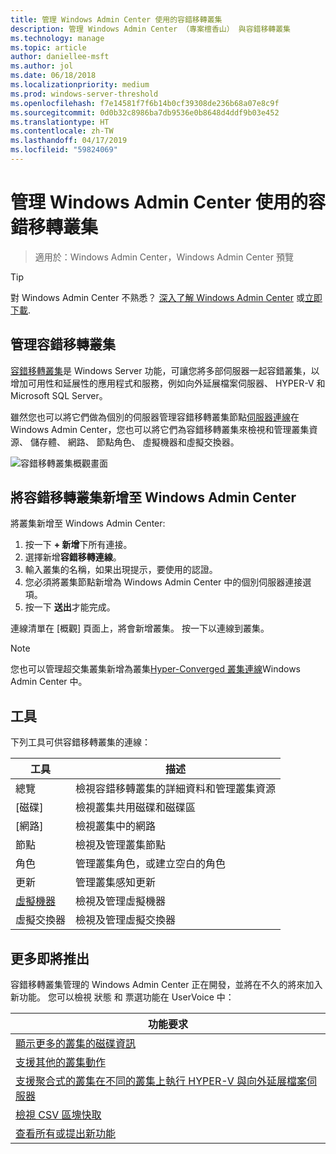 ```yaml
---
title: 管理 Windows Admin Center 使用的容錯移轉叢集
description: 管理 Windows Admin Center （專案檀香山） 與容錯移轉叢集
ms.technology: manage
ms.topic: article
author: daniellee-msft
ms.author: jol
ms.date: 06/18/2018
ms.localizationpriority: medium
ms.prod: windows-server-threshold
ms.openlocfilehash: f7e14581f7f6b14b0cf39308de236b68a07e8c9f
ms.sourcegitcommit: 0d0b32c8986ba7db9536e0b8648d4ddf9b03e452
ms.translationtype: HT
ms.contentlocale: zh-TW
ms.lasthandoff: 04/17/2019
ms.locfileid: "59824069"
---
```

# <a name="manage-failover-clusters-with-windows-admin-center"></a>管理 Windows Admin Center 使用的容錯移轉叢集

>適用於：Windows Admin Center，Windows Admin Center 預覽

> [!Tip]
> 對 Windows Admin Center 不熟悉？
> [深入了解 Windows Admin Center](../understand/windows-admin-center.md) 或[立即下載](https://aka.ms/windowsadmincenter).

## <a name="managing-failover-clusters"></a>管理容錯移轉叢集
[容錯移轉叢集](https://docs.microsoft.com/windows-server/failover-clustering/failover-clustering-overview)是 Windows Server 功能，可讓您將多部伺服器一起容錯叢集，以增加可用性和延展性的應用程式和服務，例如向外延展檔案伺服器、 HYPER-V 和Microsoft SQL Server。

雖然您也可以將它們做為個別的伺服器管理容錯移轉叢集節點[伺服器連線](manage-servers.md)在 Windows Admin Center，您也可以將它們為容錯移轉叢集來檢視和管理叢集資源、 儲存體、 網路、 節點角色、 虛擬機器和虛擬交換器。

![容錯移轉叢集概觀畫面](../media/manage-failover-clusters/fcm-overview.png)

## <a name="adding-a-failover-cluster-to-windows-admin-center"></a>將容錯移轉叢集新增至 Windows Admin Center
將叢集新增至 Windows Admin Center:

1. 按一下  **+ 新增**下所有連接。
2. 選擇新增**容錯移轉連線**。
3. 輸入叢集的名稱，如果出現提示，要使用的認證。
4. 您必須將叢集節點新增為 Windows Admin Center 中的個別伺服器連接選項。
5. 按一下 **送出**才能完成。

連線清單在 [概觀] 頁面上，將會新增叢集。 按一下以連線到叢集。

> [!NOTE]
> 您也可以管理超交集叢集新增為叢集[Hyper-Converged 叢集連線](manage-hyper-converged.md)Windows Admin Center 中。

## <a name="tools"></a>工具

下列工具可供容錯移轉叢集的連線：

| 工具 | 描述 |
| ---- | ----------- |
| 總覽 | 檢視容錯移轉叢集的詳細資料和管理叢集資源 |
| [磁碟] | 檢視叢集共用磁碟和磁碟區 |
| [網路] | 檢視叢集中的網路 |
| 節點 | 檢視及管理叢集節點 |
| 角色 | 管理叢集角色，或建立空白的角色 |
| 更新 | 管理叢集感知更新 |
| [虛擬機器](manage-virtual-machines.md) | 檢視及管理虛擬機器 |
| 虛擬交換器 | 檢視及管理虛擬交換器 |

## <a name="more-coming"></a>更多即將推出

容錯移轉叢集管理的 Windows Admin Center 正在開發，並將在不久的將來加入新功能。 您可以檢視 狀態 和 票選功能在 UserVoice 中：

|功能要求|
|-------|
| [顯示更多的叢集的磁碟資訊](https://windowsserver.uservoice.com/forums/295071-management-tools/suggestions/31740424--cluster-more-disk-info-in-failover-cluster-manag) |
| [支援其他的叢集動作](https://windowsserver.uservoice.com/forums/295071-management-tools/suggestions/33558076--fcm-full-csv-management-cycle-in-one-place) |
| [支援聚合式的叢集在不同的叢集上執行 HYPER-V 與向外延展檔案伺服器](https://windowsserver.uservoice.com/forums/295071-management-tools/suggestions/31729741--cluster-support-for-converged-architecture) |
| [檢視 CSV 區塊快取](https://windowsserver.uservoice.com/forums/295071-management-tools/suggestions/31669477--cluster-csv-block-cache) |
| [查看所有或提出新功能](https://windowsserver.uservoice.com/forums/295071/filters/top?category_id=319162&query=%5Bcluster%5D) |